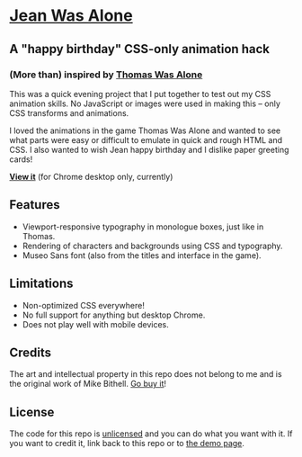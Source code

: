 # [Jean Was Alone](http://jeanwasalone.olivermak.es)

## A "happy birthday" CSS-only animation hack

### (More than) inspired by [Thomas Was Alone](http://www.mikebithellgames.com/thomaswasalone/)

This was a quick evening project that I put together to test out my CSS animation skills. No JavaScript or images were used in making this – only CSS transforms and animations.

I loved the animations in the game Thomas Was Alone and wanted to see what parts were easy or difficult to emulate in quick and rough HTML and CSS. I also wanted to wish Jean happy birthday and I dislike paper greeting cards!

**[View it](http://jeanwasalone.olivermak.es)** (for Chrome desktop only, currently)

## Features

- Viewport-responsive typography in monologue boxes, just like in Thomas.
- Rendering of characters and backgrounds using CSS and typography.
- Museo Sans font (also from the titles and interface in the game).

## Limitations

- Non-optimized CSS everywhere!
- No full support for anything but desktop Chrome.
- Does not play well with mobile devices.

## Credits

The art and intellectual property in this repo does not belong to me and is   the original work of Mike Bithell. [Go buy it](http://www.mikebithellgames.com/thomaswasalone/)!

## License

The code for this repo is [unlicensed](http://unlicense.org/) and you can do what you want with it. If you want to credit it, link back to this repo or to [the demo page](http://jeanwasalone.olivermak.es).